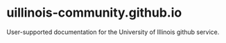# uillinois-community.github.io
User-supported documentation for the University of Illinois github service.
